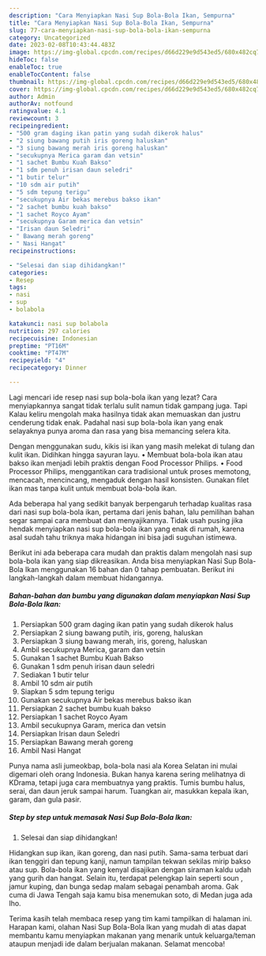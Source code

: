 ```yaml
---
description: "Cara Menyiapkan Nasi Sup Bola-Bola Ikan, Sempurna"
title: "Cara Menyiapkan Nasi Sup Bola-Bola Ikan, Sempurna"
slug: 77-cara-menyiapkan-nasi-sup-bola-bola-ikan-sempurna
category: Uncategorized
date: 2023-02-08T10:43:44.483Z
image: https://img-global.cpcdn.com/recipes/d66d229e9d543ed5/680x482cq70/nasi-sup-bola-bola-ikan-foto-resep-utama.jpg
hideToc: false
enableToc: true
enableTocContent: false
thumbnail: https://img-global.cpcdn.com/recipes/d66d229e9d543ed5/680x482cq70/nasi-sup-bola-bola-ikan-foto-resep-utama.jpg
cover: https://img-global.cpcdn.com/recipes/d66d229e9d543ed5/680x482cq70/nasi-sup-bola-bola-ikan-foto-resep-utama.jpg
author: Admin
authorAv: notfound
ratingvalue: 4.1
reviewcount: 3
recipeingredient:
- "500 gram daging ikan patin yang sudah dikerok halus"
- "2 siung bawang putih iris goreng haluskan"
- "3 siung bawang merah iris goreng haluskan"
- "secukupnya Merica garam dan vetsin"
- "1 sachet Bumbu Kuah Bakso"
- "1 sdm penuh irisan daun seledri"
- "1 butir telur"
- "10 sdm air putih"
- "5 sdm tepung terigu"
- "secukupnya Air bekas merebus bakso ikan"
- "2 sachet bumbu kuah bakso"
- "1 sachet Royco Ayam"
- "secukupnya Garam merica dan vetsin"
- "Irisan daun Seledri"
- " Bawang merah goreng"
- " Nasi Hangat"
recipeinstructions:

- "Selesai dan siap dihidangkan!"
categories:
- Resep
tags:
- nasi
- sup
- bolabola

katakunci: nasi sup bolabola 
nutrition: 297 calories
recipecuisine: Indonesian
preptime: "PT16M"
cooktime: "PT47M"
recipeyield: "4"
recipecategory: Dinner

---
```



Lagi mencari ide resep nasi sup bola-bola ikan yang lezat? Cara menyiapkannya sangat tidak terlalu sulit namun tidak gampang juga. Tapi Kalau keliru mengolah maka hasilnya tidak akan memuaskan dan justru cenderung tidak enak. Padahal nasi sup bola-bola ikan yang enak selayaknya punya aroma dan rasa yang bisa memancing selera kita.


Dengan menggunakan sudu, kikis isi ikan yang masih melekat di tulang dan kulit ikan. Didihkan hingga sayuran layu. • Membuat bola-bola ikan atau bakso ikan menjadi lebih praktis dengan Food Processor Philips. • Food Processor Philips, menggantikan cara tradisional untuk proses memotong, mencacah, mencincang, mengaduk dengan hasil konsisten. Gunakan filet ikan mas tanpa kulit untuk membuat bola-bola ikan.

Ada beberapa hal yang sedikit banyak berpengaruh terhadap kualitas rasa dari nasi sup bola-bola ikan, pertama dari jenis bahan, lalu pemilihan bahan segar sampai cara membuat dan menyajikannya. Tidak usah pusing jika hendak menyiapkan nasi sup bola-bola ikan yang enak di rumah, karena asal sudah tahu triknya maka hidangan ini bisa jadi suguhan istimewa.


Berikut ini ada beberapa cara mudah dan praktis dalam mengolah nasi sup bola-bola ikan yang siap dikreasikan. Anda bisa menyiapkan Nasi Sup Bola-Bola Ikan menggunakan 16 bahan dan 0 tahap pembuatan. Berikut ini langkah-langkah dalam membuat hidangannya.

<!--inarticleads1-->

##### Bahan-bahan dan bumbu yang digunakan dalam menyiapkan Nasi Sup Bola-Bola Ikan:

1. Persiapkan 500 gram daging ikan patin yang sudah dikerok halus
1. Persiapkan 2 siung bawang putih, iris, goreng, haluskan
1. Persiapkan 3 siung bawang merah, iris, goreng, haluskan
1. Ambil secukupnya Merica, garam dan vetsin
1. Gunakan 1 sachet Bumbu Kuah Bakso
1. Gunakan 1 sdm penuh irisan daun seledri
1. Sediakan 1 butir telur
1. Ambil 10 sdm air putih
1. Siapkan 5 sdm tepung terigu
1. Gunakan secukupnya Air bekas merebus bakso ikan
1. Persiapkan 2 sachet bumbu kuah bakso
1. Persiapkan 1 sachet Royco Ayam
1. Ambil secukupnya Garam, merica dan vetsin
1. Persiapkan Irisan daun Seledri
1. Persiapkan  Bawang merah goreng
1. Ambil  Nasi Hangat


Punya nama asli jumeokbap, bola-bola nasi ala Korea Selatan ini mulai digemari oleh orang Indonesia. Bukan hanya karena sering melihatnya di KDrama, tetapi juga cara membuatnya yang praktis. Tumis bumbu halus, serai, dan daun jeruk sampai harum. Tuangkan air, masukkan kepala ikan, garam, dan gula pasir. 

<!--inarticleads2-->

##### Step by step untuk memasak Nasi Sup Bola-Bola Ikan:


1. Selesai dan siap dihidangkan!

Hidangkan sup ikan, ikan goreng, dan nasi putih. Sama-sama terbuat dari ikan tenggiri dan tepung kanji, namun tampilan tekwan sekilas mirip bakso atau sup. Bola-bola ikan yang kenyal disajikan dengan siraman kaldu udah yang gurih dan hangat. Selain itu, terdapat pelengkap lain seperti soun , jamur kuping, dan bunga sedap malam sebagai penambah aroma. Gak cuma di Jawa Tengah saja kamu bisa menemukan soto, di Medan juga ada lho. 

Terima kasih telah membaca resep yang tim kami tampilkan di halaman ini. Harapan kami, olahan Nasi Sup Bola-Bola Ikan yang mudah di atas dapat membantu kamu menyiapkan makanan yang menarik untuk keluarga/teman ataupun menjadi ide dalam berjualan makanan. Selamat mencoba!
